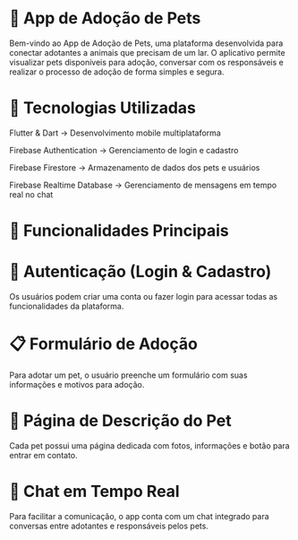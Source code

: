 # 🐾 App de Adoção de Pets

Bem-vindo ao App de Adoção de Pets, uma plataforma desenvolvida para conectar adotantes a animais que precisam de um lar. O aplicativo permite visualizar pets disponíveis para adoção, conversar com os responsáveis e realizar o processo de adoção de forma simples e segura.

# 🚀 Tecnologias Utilizadas

Flutter & Dart → Desenvolvimento mobile multiplataforma

Firebase Authentication → Gerenciamento de login e cadastro

Firebase Firestore → Armazenamento de dados dos pets e usuários

Firebase Realtime Database → Gerenciamento de mensagens em tempo real no chat

# 📱 Funcionalidades Principais

# 🔐 Autenticação (Login & Cadastro)

Os usuários podem criar uma conta ou fazer login para acessar todas as funcionalidades da plataforma.



# 📋 Formulário de Adoção

Para adotar um pet, o usuário preenche um formulário com suas informações e motivos para adoção.



# 🐶 Página de Descrição do Pet

Cada pet possui uma página dedicada com fotos, informações e botão para entrar em contato.



# 💬 Chat em Tempo Real

Para facilitar a comunicação, o app conta com um chat integrado para conversas entre adotantes e responsáveis pelos pets.

